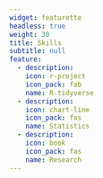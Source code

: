 ```yaml
---
widget: featurette
headless: true
weight: 30
title: Skills
subtitle: null
feature:
  - description: 
    icon: r-project
    icon_pack: fab
    name: R-tidyverse
  - description: 
    icon: chart-line
    icon_pack: fas
    name: Statistics
  - description: 
    icon: book
    icon_pack: fas
    name: Research
---
```

